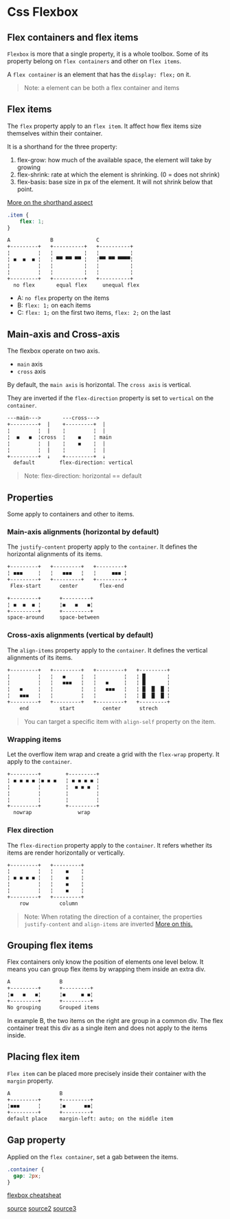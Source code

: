 # Css Flexbox


## Flex containers and flex items

`Flexbox` is more that a single property, it is a whole toolbox.
Some of its property belong on `flex containers` and other on `flex items`.

A `flex container` is an element that has the `display: flex;` on it.

>Note: a element can be both a flex container and items

## Flex items

The `flex` property apply to an `flex item`.
It affect how flex items size themselves within their container.

It is a shorthand for the three property:

1. flex-grow: how much of the available space, the element will take by growing
2. flex-shrink: rate at which the element is shrinking. (0 = does not shrink)
3. flex-basis: base size in px of the element. It will not shrink below that point.

[More on the shorthand aspect](https://developer.mozilla.org/en-US/docs/Web/CSS/flex)

```css
.item {
    flex: 1;
}
```

```markdown
A             B              C
+---------+   +----------+   +----------+
¦         ¦   ¦          ¦   ¦          ¦
¦ ◼  ◼  ◼ ¦   ¦ ▀▀ ▀▀ ▀▀ ¦   ¦▀▀ ▀▀ ▀▀▀▀¦
¦         ¦   ¦          ¦   ¦          ¦
¦         ¦   ¦          ¦   ¦          ¦
+---------+   +----------+   +----------+
  no flex       equal flex     unequal flex   
```
- A: `no flex` property on the items
- B: `flex: 1;` on each items
- C: `flex: 1;` on the first two items, `flex: 2;` on the last

## Main-axis and Cross-axis

The flexbox operate on two axis.
 
- `main` axis
- `cross` axis

By default, the `main axis` is horizontal.
The `cross axis` is vertical.

They are inverted if the `flex-direction` property is set to `vertical` on the `container`.

```markdown
---main--->       ---cross--->     
+---------+  |    +---------+  |
¦         ¦  |    ¦         ¦  |
¦  ◼   ◼  ¦cross  ¦    ◼    ¦ main 
¦         ¦  |    ¦    ◼    ¦  |
¦         ¦  |    ¦         ¦  |
+---------+  ↓    +---------+  ↓ 
  default        flex-direction: vertical
```
>Note: flex-direction: horizontal == default

## Properties

Some apply to containers and other to items.

### Main-axis alignments (horizontal by default)

The `justify-content` property apply to the `container`.
It defines the horizontal alignments of its items.

```markdown
+---------+   +---------+   +---------+
¦ ◼◼◼     ¦   ¦   ◼◼◼   ¦   ¦     ◼◼◼ ¦ 
+---------+   +---------+   +---------+ 
 Flex-start      center       flex-end

+---------+      +---------+
¦ ◼  ◼  ◼ ¦      ¦◼   ◼   ◼¦
+---------+      +---------+
space-around     space-between
```
### Cross-axis alignments (vertical by default)

The `align-items` property apply to the `container`.
It defines the vertical alignments of its items.

```markdown
+---------+   +---------+   +---------+   +---------+
¦         ¦   ¦   ◼     ¦   ¦         ¦   ¦ █       ¦ 
¦         ¦   ¦   ◼◼◼   ¦   ¦   ◼     ¦   ¦ █       ¦ 
¦   ◼     ¦   ¦         ¦   ¦   ◼◼◼   ¦   ¦ █  █  █ ¦ 
¦   ◼◼◼   ¦   ¦         ¦   ¦         ¦   ¦ █  █  █ ¦ 
+---------+   +---------+   +---------+   +---------+ 
    end          start         center      strech
```

> You can target a specific item with `align-self` property on the item.

### Wrapping items

Let the overflow item wrap and create a grid with the `flex-wrap` property.
It apply to the `container`.

```markdown
+---------+        +---------+
¦ ◼ ◼ ◼ ◼ ¦◼ ◼ ◼   ¦ ◼ ◼ ◼ ◼ ¦
¦         ¦        ¦  ◼ ◼ ◼  ¦
¦         ¦        ¦         ¦
¦         ¦        ¦         ¦
+---------+        +---------+
  nowrap               wrap 
```  
### Flex direction

The `flex-direction` property apply to the `container`.
It refers whether its items are render horizontally or vertically.

```markdown
+---------+   +---------+
¦         ¦   ¦    ◼    ¦
¦ ◼ ◼ ◼ ◼ ¦   ¦    ◼    ¦
¦         ¦   ¦    ◼    ¦
¦         ¦   ¦    ◼    ¦
+---------+   +---------+
    row          column
```

>Note: When rotating the direction of a container, the properties `justify-content` and `align-items`
> are inverted [More on this.](https://internetingishard.netlify.app/html-and-css/flexbox/index.html#alignment-considerations)

## Grouping flex items

Flex containers only know the position of elements one level below.
It means you can group flex items by wrapping them inside an extra div.

```markdown
A                B
+---------+      +---------+
¦◼   ◼   ◼¦      ¦◼     ◼ ◼¦
+---------+      +---------+
No grouping      Grouped items
```

In example B, the two items on the right are group in a common div.
The flex container treat this div as a single item and does not apply to the items inside.

## Placing flex item

`Flex item` can be placed more precisely inside their container with the `margin` property.

```markdown
A                B
+---------+      +---------+
¦◼◼◼      ¦      ¦◼      ◼◼¦
+---------+      +---------+
default place    margin-left: auto; on the middle item 
```

## Gap property

Applied on the `flex container`, set a gab between the items.

```css
.container {
  gap: 2px;
}
```


[flexbox cheatsheat](https://flexbox.malven.co/)

[source](https://internetingishard.netlify.app/html-and-css/flexbox/index.html)
[source2](https://developer.mozilla.org/en-US/docs/Web/CSS/flex)
[source3](https://www.theodinproject.com/lessons/foundations-growing-and-shrinking)

